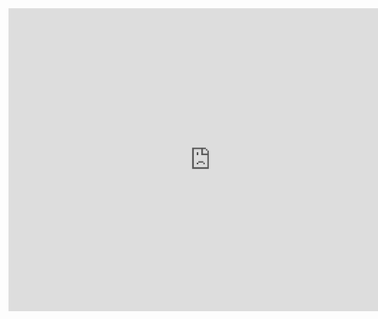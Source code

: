 <html>
<body>
<iframe width="800" height="600"
src = "https://youtu.be/7ldavNKB3YA?list=PL3YB7_Xq8qPgcB6Viq1ittfvT3XLFUnWo" frameborder="0" allowfullscreen></iframe>
</body>
</html>
